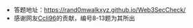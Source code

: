 * 答题地址：https://rand0mwalkxyz.github.io/Web3SecCheck/
* 感谢网友[Ccli96](https://github.com/Ccli96)的贡献，编号8-13题为其所出